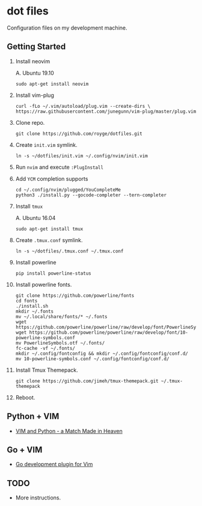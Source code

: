 # dot files

Configuration files on my development machine.

## Getting Started
1. Install neovim

    A. Ubuntu 19.10
    
    ```
    sudo apt-get install neovim
    ```

1. Install vim-plug

    ```
    curl -fLo ~/.vim/autoload/plug.vim --create-dirs \
    https://raw.githubusercontent.com/junegunn/vim-plug/master/plug.vim
    ```

1. Clone repo.

    ```
    git clone https://github.com/royge/dotfiles.git
    ```

1. Create ```init.vim``` symlink.

    ```
    ln -s ~/dotfiles/init.vim ~/.config/nvim/init.vim
    ```

1. Run ```nvim``` and execute ```:PlugInstall```

1. Add `YCM` completion supports

    ```
    cd ~/.config/nvim/plugged/YouCompleteMe
    python3 ./install.py --gocode-completer --tern-completer
    ```

1. Install ```tmux```

    A. Ubuntu 16.04
    
    ```sudo apt-get install tmux```

1. Create ```.tmux.conf``` symlink.

    ```
    ln -s ~/dotfiles/.tmux.conf ~/.tmux.conf
    ```

1. Install powerline

    ```pip install powerline-status```

1. Install powerline fonts.

    ```
    git clone https://github.com/powerline/fonts
    cd fonts
    ./install.sh
    mkdir ~/.fonts
    mv ~/.local/share/fonts/* ~/.fonts
    wget https://github.com/powerline/powerline/raw/develop/font/PowerlineSymbols.otf
    wget https://github.com/powerline/powerline/raw/develop/font/10-powerline-symbols.conf
    mv PowerlineSymbols.otf ~/.fonts/
    fc-cache -vf ~/.fonts/
    mkdir ~/.config/fontconfig && mkdir ~/.config/fontconfig/conf.d/
    mv 10-powerline-symbols.conf ~/.config/fontconfig/conf.d/
    ```

1. Install Tmux Themepack.

    ```
    git clone https://github.com/jimeh/tmux-themepack.git ~/.tmux-themepack
    ```

1. Reboot.

## Python + VIM

- [VIM and Python - a Match Made in Heaven](https://realpython.com/blog/python/vim-and-python-a-match-made-in-heaven/)

## Go + VIM

- [Go development plugin for Vim](https://github.com/fatih/vim-go)

TODO
----

* More instructions.

